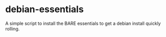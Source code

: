 # debian-essentials
 A simple script to install the BARE essentials to get a debian install quickly rolling.
